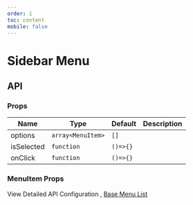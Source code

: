 ```yaml
---
order: 1
toc: content
mobile: false
---
```


# Sidebar Menu

<code src="./examples/menu-sidebar"></code>

## API

### Props

| Name       | Type              | Default  | Description |
| ---------- | ----------------- | -------- | ----------- |
| options    | `array<MenuItem>` | `[]`     |             |
| isSelected | `function`        | `()=>{}` |             |
| onClick    | `function`        | `()=>{}` |             |

### MenuItem Props

View Detailed API Configuration , [Base Menu List](./menu-list)
